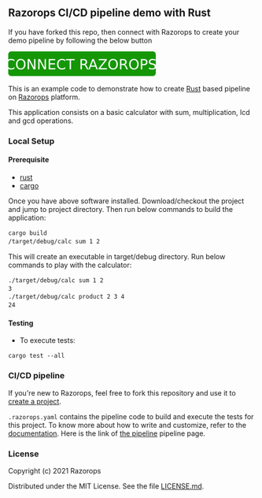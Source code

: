 ## Razorops CI/CD pipeline demo with Rust

If you have forked this repo, then connect with Razorops to create your demo pipeline by following the below button

[![Connect](https://github.com/razorops-public/images/blob/main/connect_with_github.svg)](https://dashboard.razorops.com/get-github-installation-link-for-org)

This is an example code to demonstrate how to create [Rust](https://docs.docker.com/compose/) based pipeline on [Razorops](https://docs.razorops.com/) platform.

This application consists on a basic calculator with sum, multiplication, lcd and gcd operations. 

### Local Setup

#### Prerequisite
* [rust](https://www.rust-lang.org/)
* [cargo](https://crates.io/)

Once you have above software installed. Download/checkout the project and jump to project directory. Then run below commands to build the application:

```bash
cargo build
/target/debug/calc sum 1 2
```
This will create an executable in target/debug directory. Run below commands to play with the calculator:

```bash
./target/debug/calc sum 1 2
3
./target/debug/calc product 2 3 4
24
```

#### Testing 
* To execute tests:
```
cargo test --all
```

### CI/CD pipeline

If you're new to Razorops, feel free to fork this repository and use it to [create a project](https://docs.razorops.com/getting_started/).

`.razorops.yaml` contains the pipeline code to build and execute the tests for this project. To know more about how to write and customize, refer to the [documentation](https://docs.razorops.com). Here is the link of [the pipeline](https://dashboard.razorops.com/apps/damp-dew-6277/workflows) pipeline page.

### License

Copyright (c) 2021 Razorops

Distributed under the MIT License. See the file [LICENSE.md](LICENSE.md).
